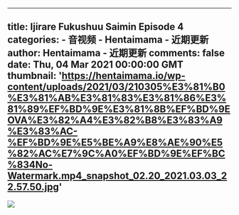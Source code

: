 
---
title: Ijirare Fukushuu Saimin Episode 4
categories: 
    - 音视频
    - Hentaimama - 近期更新
author: Hentaimama - 近期更新
comments: false
date: Thu, 04 Mar 2021 00:00:00 GMT
thumbnail: 'https://hentaimama.io/wp-content/uploads/2021/03/210305%E3%81%B0%E3%81%AB%E3%81%83%E3%81%86%E3%81%89%EF%BD%9E%E3%81%8B%EF%BD%9EOVA%E3%82%A4%E3%82%B8%E3%83%A9%E3%83%AC-%EF%BD%9E%E5%BE%A9%E8%AE%90%E5%82%AC%E7%9C%A0%EF%BD%9E%EF%BC%834No-Watermark.mp4_snapshot_02.20_2021.03.03_22.57.50.jpg'
---

<div>   
<img src="https://hentaimama.io/wp-content/uploads/2021/03/210305%E3%81%B0%E3%81%AB%E3%81%83%E3%81%86%E3%81%89%EF%BD%9E%E3%81%8B%EF%BD%9EOVA%E3%82%A4%E3%82%B8%E3%83%A9%E3%83%AC-%EF%BD%9E%E5%BE%A9%E8%AE%90%E5%82%AC%E7%9C%A0%EF%BD%9E%EF%BC%834No-Watermark.mp4_snapshot_02.20_2021.03.03_22.57.50.jpg" referrerpolicy="no-referrer">  
</div>
            